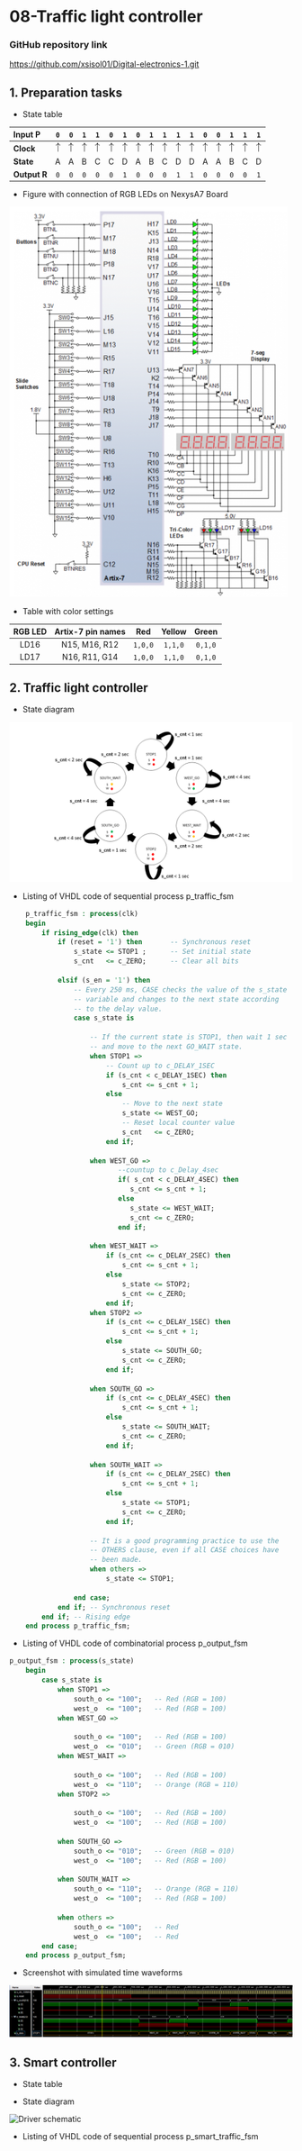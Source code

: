 # 08-Traffic light controller

### GitHub repository link
https://github.com/xsisol01/Digital-electronics-1.git

## 1. Preparation tasks
* State table 

| **Input P** | `0` | `0` | `1` | `1` | `0` | `1` | `0` | `1` | `1` | `1` | `1` | `0` | `0` | `1` | `1` | `1` |
| :-- | :-: | :-: | :-: | :-: | :-: | :-: | :-: | :-: | :-: | :-: | :-: | :-: | :-: | :-: | :-: | :-: |
| **Clock** | ![rising](Images/eq_uparrow.png) | ![rising](Images/eq_uparrow.png) | ![rising](Images/eq_uparrow.png) | ![rising](Images/eq_uparrow.png) | ![rising](Images/eq_uparrow.png) | ![rising](Images/eq_uparrow.png) | ![rising](Images/eq_uparrow.png) | ![rising](Images/eq_uparrow.png) | ![rising](Images/eq_uparrow.png) | ![rising](Images/eq_uparrow.png) | ![rising](Images/eq_uparrow.png) | ![rising](Images/eq_uparrow.png) | ![rising](Images/eq_uparrow.png) | ![rising](Images/eq_uparrow.png) | ![rising](Images/eq_uparrow.png) | ![rising](Images/eq_uparrow.png) |
| **State** | A | A | B | C | C | D | A | B | C | D | D | A | A | B | C | D |
| **Output R** | `0` | `0` | `0` | `0` | `0` | `1` | `0` | `0` | `0` | `1` | `1` | `0` | `0` | `0` | `0` | `1` |

* Figure with connection of RGB LEDs on NexysA7 Board

![RGB nexys schematic](Images/rgbfigure.png)

* Table with color settings

| **RGB LED** | **Artix-7 pin names** | **Red** | **Yellow** | **Green** |
| :-: | :-: | :-: | :-: | :-: |
| LD16 | N15, M16, R12 | `1,0,0` | `1,1,0` | `0,1,0` |
| LD17 | N16, R11, G14 | `1,0,0` | `1,1,0` | `0,1,0` |


## 2. Traffic light controller
* State diagram

![state diagram](Images/state_diag_tlc.PNG)

* Listing of VHDL code of sequential process p_traffic_fsm

```vhdl
    p_traffic_fsm : process(clk)
    begin
        if rising_edge(clk) then
            if (reset = '1') then       -- Synchronous reset
                s_state <= STOP1 ;      -- Set initial state
                s_cnt   <= c_ZERO;      -- Clear all bits

            elsif (s_en = '1') then
                -- Every 250 ms, CASE checks the value of the s_state 
                -- variable and changes to the next state according 
                -- to the delay value.
                case s_state is

                    -- If the current state is STOP1, then wait 1 sec
                    -- and move to the next GO_WAIT state.
                    when STOP1 =>
                        -- Count up to c_DELAY_1SEC
                        if (s_cnt < c_DELAY_1SEC) then
                            s_cnt <= s_cnt + 1;
                        else
                            -- Move to the next state
                            s_state <= WEST_GO;
                            -- Reset local counter value
                            s_cnt   <= c_ZERO;
                        end if;

                    when WEST_GO =>
                           --countup to c_Delay_4sec
                           if( s_cnt < c_DELAY_4SEC) then
                              s_cnt <= s_cnt + 1;
                           else
                              s_state <= WEST_WAIT;
                              s_cnt <= c_ZERO;  
                           end if;
                    
                    when WEST_WAIT =>
                        if (s_cnt <= c_DELAY_2SEC) then 
                            s_cnt <= s_cnt + 1;
                        else
                            s_state <= STOP2;
                            s_cnt <= c_ZERO;
                        end if;     
                    when STOP2 =>
                        if (s_cnt <= c_DELAY_1SEC) then 
                            s_cnt <= s_cnt + 1;
                        else
                            s_state <= SOUTH_GO;
                            s_cnt <= c_ZERO;
                        end if;
                        
                    when SOUTH_GO =>
                        if (s_cnt <= c_DELAY_4SEC) then 
                            s_cnt <= s_cnt + 1;
                        else
                            s_state <= SOUTH_WAIT;
                            s_cnt <= c_ZERO;
                        end if;
                        
                    when SOUTH_WAIT =>
                        if (s_cnt <= c_DELAY_2SEC) then 
                            s_cnt <= s_cnt + 1;
                        else
                            s_state <= STOP1;
                            s_cnt <= c_ZERO;
                        end if;                           
                
                    -- It is a good programming practice to use the 
                    -- OTHERS clause, even if all CASE choices have 
                    -- been made. 
                    when others =>
                        s_state <= STOP1;

                end case;
            end if; -- Synchronous reset
        end if; -- Rising edge
    end process p_traffic_fsm;    
```

* Listing of VHDL code of combinatorial process p_output_fsm

```vhdl
p_output_fsm : process(s_state)
    begin
        case s_state is
            when STOP1 =>
                south_o <= "100";   -- Red (RGB = 100)
                west_o  <= "100";   -- Red (RGB = 100)
            when WEST_GO =>
            
                south_o <= "100";   -- Red (RGB = 100)
                west_o  <= "010";   -- Green (RGB = 010)
            when WEST_WAIT =>
            
                south_o <= "100";   -- Red (RGB = 100)
                west_o  <= "110";   -- Orange (RGB = 110)
            when STOP2 =>
            
                south_o <= "100";   -- Red (RGB = 100)
                west_o  <= "100";   -- Red (RGB = 100)
                
            when SOUTH_GO =>
                south_o <= "010";   -- Green (RGB = 010)
                west_o  <= "100";   -- Red (RGB = 100)
                
            when SOUTH_WAIT =>
                south_o <= "110";   -- Orange (RGB = 110)
                west_o  <= "100";   -- Red (RGB = 100)
            
            when others =>
                south_o <= "100";   -- Red
                west_o  <= "100";   -- Red
        end case;
    end process p_output_fsm;    
```

* Screenshot with simulated time waveforms  

![traffic lights waveform](Images/waveform_tfc.PNG)



## 3. Smart controller
* State table

* State diagram

![Driver schematic](Images/8digits.jpeg)

* Listing of VHDL code of sequential process p_smart_traffic_fsm

```vhdl

```
